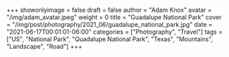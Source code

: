 +++
showonlyimage = false
draft = false
author = "Adam Knox"
avatar = "/img/adam_avatar.jpeg"
weight = 0
title = "Guadalupe National Park"
cover = "/img/post/photography/2021_06/guadalupe_national_park.jpg"
date = "2021-06-17T00:01:01-06:00"
categories = ["Photography", "Travel"]
tags = ["US", "National Park", "Quadalupe National Park", "Texas", "Mountains", "Landscape", "Road"]
+++
<!--more-->
